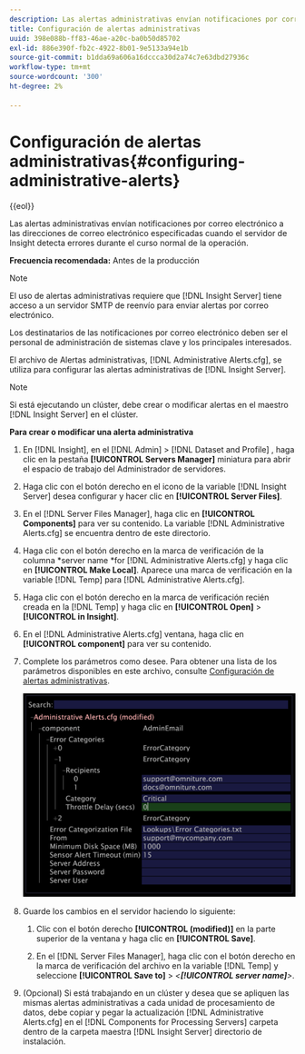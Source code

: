 ```yaml
---
description: Las alertas administrativas envían notificaciones por correo electrónico a las direcciones de correo electrónico especificadas cuando el servidor de Insight detecta errores durante el curso normal de la operación.
title: Configuración de alertas administrativas
uuid: 398e088b-ff83-46ae-a20c-ba0b50d85702
exl-id: 886e390f-fb2c-4922-8b01-9e5133a94e1b
source-git-commit: b1dda69a606a16dccca30d2a74c7e63dbd27936c
workflow-type: tm+mt
source-wordcount: '300'
ht-degree: 2%

---
```


# Configuración de alertas administrativas{#configuring-administrative-alerts}

{{eol}}

Las alertas administrativas envían notificaciones por correo electrónico a las direcciones de correo electrónico especificadas cuando el servidor de Insight detecta errores durante el curso normal de la operación.

**Frecuencia recomendada:** Antes de la producción

>[!NOTE]
>
>El uso de alertas administrativas requiere que [!DNL Insight Server] tiene acceso a un servidor SMTP de reenvío para enviar alertas por correo electrónico.

Los destinatarios de las notificaciones por correo electrónico deben ser el personal de administración de sistemas clave y los principales interesados.

El archivo de Alertas administrativas, [!DNL Administrative Alerts.cfg], se utiliza para configurar las alertas administrativas de [!DNL Insight Server].

>[!NOTE]
>
>Si está ejecutando un clúster, debe crear o modificar alertas en el maestro [!DNL Insight Server] en el clúster.

**Para crear o modificar una alerta administrativa**

1. En [!DNL Insight], en el [!DNL Admin] > [!DNL Dataset and Profile] , haga clic en la pestaña **[!UICONTROL Servers Manager]** miniatura para abrir el espacio de trabajo del Administrador de servidores.
1. Haga clic con el botón derecho en el icono de la variable [!DNL Insight Server] desea configurar y hacer clic en **[!UICONTROL Server Files]**.
1. En el [!DNL Server Files Manager], haga clic en **[!UICONTROL Components]** para ver su contenido. La variable [!DNL Administrative Alerts.cfg] se encuentra dentro de este directorio.
1. Haga clic con el botón derecho en la marca de verificación de la columna *server name *for [!DNL Administrative Alerts.cfg] y haga clic en **[!UICONTROL Make Local]**. Aparece una marca de verificación en la variable [!DNL Temp] para [!DNL Administrative Alerts.cfg].
1. Haga clic con el botón derecho en la marca de verificación recién creada en la [!DNL Temp] y haga clic en **[!UICONTROL Open]** > **[!UICONTROL in Insight]**.
1. En el [!DNL Administrative Alerts.cfg] ventana, haga clic en **[!UICONTROL component]** para ver su contenido.
1. Complete los parámetros como desee. Para obtener una lista de los parámetros disponibles en este archivo, consulte [Configuración de alertas administrativas](../../../home/c-inst-svr/c-cfg-stgs-ref/c-admin-alts-cfg-stgs.md#concept-14c3c3ed797f47c5900ec04cae2fc491).

   ![Información sobre los pasos](assets/cfg_adminalerts_examplevalues.png)

1. Guarde los cambios en el servidor haciendo lo siguiente:

   1. Clic con el botón derecho **[!UICONTROL (modified)]** en la parte superior de la ventana y haga clic en **[!UICONTROL Save]**.

   1. En el [!DNL Server Files Manager], haga clic con el botón derecho en la marca de verificación del archivo en la variable [!DNL Temp] y seleccione **[!UICONTROL Save to]** > *&lt;**[!UICONTROL server name]**>*.

1. (Opcional) Si está trabajando en un clúster y desea que se apliquen las mismas alertas administrativas a cada unidad de procesamiento de datos, debe copiar y pegar la actualización [!DNL Administrative Alerts.cfg] en el [!DNL Components for Processing Servers] carpeta dentro de la carpeta maestra [!DNL Insight Server] directorio de instalación.
